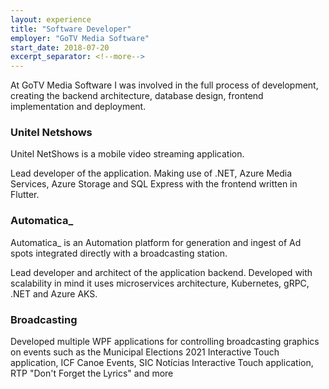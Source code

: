 ```yaml
---
layout: experience
title: "Software Developer"
employer: "GoTV Media Software"
start_date: 2018-07-20
excerpt_separator: <!--more-->
---
```


At GoTV Media Software I was involved in the full process of development, creating the backend architecture, database design, frontend implementation and deployment. 

### Unitel Netshows
Unitel NetShows is a mobile video streaming application.

Lead developer of the application. Making use of .NET, Azure Media Services, Azure Storage and SQL Express with the frontend written in Flutter.

### Automatica_
Automatica_ is an Automation platform for generation and ingest of Ad spots integrated directly with a broadcasting station.

Lead developer and architect of the application backend. Developed with scalability in mind it uses microservices architecture, Kubernetes, gRPC, .NET and Azure AKS.

### Broadcasting
Developed multiple WPF applications for controlling broadcasting graphics on events such as the Municipal Elections 2021 Interactive Touch application, ICF Canoe Events, SIC Notícias Interactive Touch application, RTP "Don't Forget the Lyrics" and more

<!--more-->

